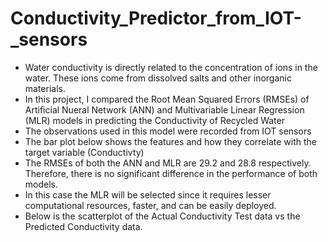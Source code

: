 # Conductivity_Predictor_from_IOT-_sensors
*  Water conductivity is directly related to the concentration of ions in the water. These ions come from dissolved salts and other inorganic materials.
*  In this project, I compared the Root Mean Squared Errors (RMSEs) of Artificial Nueral Network (ANN) and Multivariable Linear Regression (MLR) models in predicting the Conductivity of Recycled Water
*  The observations used in this model were recorded from IOT sensors
*  The bar plot below shows the features and how they correlate with the target variable (Conductivty)
*  The RMSEs of both the ANN and MLR are 29.2 and 28.8 respectively. Therefore, there is no significant difference in the performance of both models.
*  In this case the MLR will be selected since it requires lesser computational resources, faster, and can be easily deployed.
*  Below is the scatterplot of the Actual Conductivity Test data vs the Predicted Conductivity data. 

